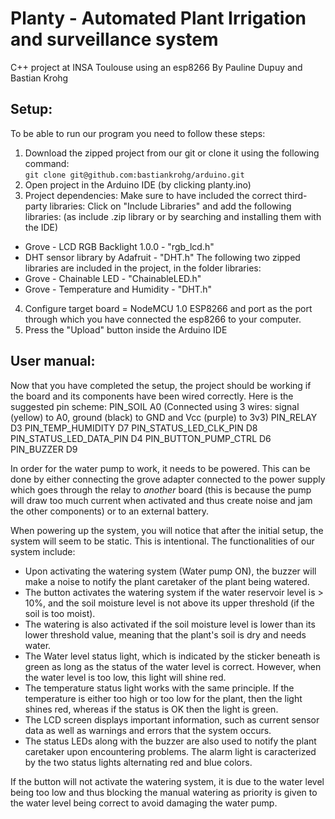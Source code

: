 # Planty - Automated Plant Irrigation and surveillance system
C++ project at INSA Toulouse using an esp8266 
By Pauline Dupuy and Bastian Krohg

## Setup: 
To be able to run our program you need to follow these steps: 
1) Download the zipped project from our git or clone it using the following command:  
`git clone git@github.com:bastiankrohg/arduino.git`
2) Open project in the Arduino IDE (by clicking planty.ino)
3) Project dependencies: Make sure to have included the correct third-party libraries: Click on "Include Libraries" and add the following libraries: (as include .zip library or by searching and installing them with the IDE)
  * Grove - LCD RGB Backlight 1.0.0 - "rgb_lcd.h" 
  * DHT sensor library by Adafruit - "DHT.h"
  The following two zipped libraries are included in the project, in the folder libraries: 
  * Grove - Chainable LED - "ChainableLED.h" 
  * Grove - Temperature and Humidity - "DHT.h"
4) Configure target board = NodeMCU 1.0 ESP8266 and port as the port through which you have connected the esp8266 to your computer.
5) Press the "Upload" button inside the Arduino IDE

## User manual: 
Now that you have completed the setup, the project should be working if the board and its components have been wired correctly. Here is the suggested pin scheme: 
PIN_SOIL A0 (Connected using 3 wires: signal (yellow) to A0, ground (black) to GND and Vcc (purple) to 3v3)
PIN_RELAY D3
PIN_TEMP_HUMIDITY D7
PIN_STATUS_LED_CLK_PIN D8
PIN_STATUS_LED_DATA_PIN D4
PIN_BUTTON_PUMP_CTRL D6
PIN_BUZZER D9

In order for the water pump to work, it needs to be powered. This can be done by either connecting the grove adapter connected to the power supply which goes through the relay to *another* board (this is because the pump will draw too much current when activated and thus create noise and jam the other components) or to an external battery. 

When powering up the system, you will notice that after the initial setup, the system will seem to be static. This is intentional.
The functionalities of our system include: 
 * Upon activating the watering system (Water pump ON), the buzzer will make a noise to notify the plant caretaker of the plant being watered.
 * The button activates the watering system if the water reservoir level is > 10%, and the soil moisture level is not above its upper threshold (if the soil is too moist).
 * The watering is also activated if the soil moisture level is lower than its lower threshold value, meaning that the plant's soil is dry and needs water. 
 * The Water level status light, which is indicated by the sticker beneath is green as long as the status of the water level is correct. However, when the water level is too low, this light will shine red.
 * The temperature status light works with the same principle. If the temperature is either too high or too low for the plant, then the light shines red, whereas if the status is OK then the light is green.
 * The LCD screen displays important information, such as current sensor data as well as warnings and errors that the system occurs.
 * The status LEDs along with the buzzer are also used to notify the plant caretaker upon encountering problems. The alarm light is caracterized by the two status lights alternating red and blue colors.


If the button will not activate the watering system, it is due to the water level being too low and thus blocking the manual watering as priority is given to the water level being correct to avoid damaging the water pump. 

